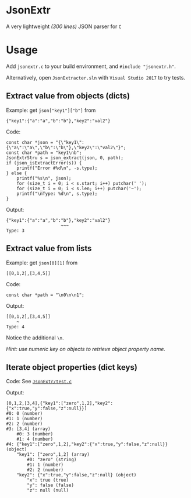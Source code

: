 # JsonExtr
A very lightweight _(300 lines)_ JSON parser for `C`

# Usage
Add `jsonextr.c` to your build environment, and `#include "jsonextr.h"`.

Alternatively, open `JsonExtracter.sln` with `Visual Studio 2017` to try tests.

## Extract value from objects (dicts)

Example: get `json["key1"]["b"]` from

```
{"key1":{"a":"a","b":"b"},"key2":"val2"}
```

Code:

```
const char *json = "{\"key1\":{\"a\":\"a\",\"b\":\"b\"},\"key2\":\"val2\"}";
const char *path = "key1\nb";
JsonExtrStru s = json_extract(json, 0, path);
if (json_isExtractError(s)) {
	printf("Error #%d\n", -s.type);
} else {
	printf("%s\n", json);
	for (size_t i = 0; i < s.start; i++) putchar(' ');
	for (size_t i = 0; i < s.len; i++) putchar('~');
	printf("\nType: %d\n", s.type);
}
```

Output:
```
{"key1":{"a":"a","b":"b"},"key2":"val2"}
                     ~~~
Type: 3
```

## Extract value from lists

Example: get `json[0][1]` from

```
[[0,1,2],[3,4,5]]
```

Code:

```
const char *path = "\n0\n\n1";
```

Output:

```
[[0,1,2],[3,4,5]]
    ~
Type: 4
```

Notice the additional `\n`.

_Hint: use numeric key on objects to retrieve object property name._

## Iterate object properties (dict keys)

Code: See [`JsonExtr/test.c`](JsonExtr/test.c)

Output:

```
[0,1,2,[3,4],{"key1":["zero",1,2],"key2":{"x":true,"y":false,"z":null}}]
#0: 0 (number)
#1: 1 (number)
#2: 2 (number)
#3: [3,4] (array)
    #0: 3 (number)
    #1: 4 (number)
#4: {"key1":["zero",1,2],"key2":{"x":true,"y":false,"z":null}} (object)
    "key1": ["zero",1,2] (array)
        #0: "zero" (string)
        #1: 1 (number)
        #2: 2 (number)
    "key2": {"x":true,"y":false,"z":null} (object)
        "x": true (true)
        "y": false (false)
        "z": null (null)
```
